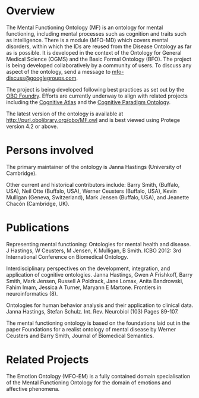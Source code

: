 # Overview

The Mental Functioning Ontology (MF) is an ontology for mental functioning, including mental processes such as cognition and traits such as intelligence. There is a module (MFO-MD) which covers mental disorders, within which the IDs are reused from the Disease Ontology as far as is possible. It is developed in the context of the Ontology for General Medical Science (OGMS) and the Basic Formal Ontology (BFO). The project is being developed collaboratively by a community of users. To discuss any aspect of the ontology, send a message to mfo-discuss@googlegroups.com. 

The project is being developed following best practices as set out by the [OBO Foundry](http://www.obofoundry.org/). Efforts are currently underway to align with related projects including the [Cognitive Atlas](http://www.cognitiveatlas.org/) and the [Cognitive Paradigm Ontology](http://www.cogpo.org/).

The latest version of the ontology is available at http://purl.obolibrary.org/obo/MF.owl and is best viewed using Protege version 4.2 or above.

# Persons involved

The primary maintainer of the ontology is Janna Hastings (University of Cambridge).  

Other current and historical contributors include: Barry Smith, (Buffalo, USA), Neil Otte (Buffalo, USA), Werner Ceusters (Buffalo, USA), Kevin Mulligan (Geneva, Switzerland), Mark Jensen (Buffalo, USA), and Jeanette Chacón (Cambridge, UK). 

# Publications

Representing mental functioning: Ontologies for mental health and disease. 
J Hastings, W Ceusters, M Jensen, K Mulligan, B Smith. ICBO 2012: 3rd International Conference on Biomedical Ontology. 

Interdisciplinary perspectives on the development, integration, and application of cognitive ontologies. 
Janna Hastings, Gwen A Frishkoff, Barry Smith, Mark Jensen, Russell A Poldrack, Jane Lomax, Anita Bandrowski, Fahim Imam, Jessica A Turner, Maryann E Martone. Frontiers in neuroinformatics (8). 

Ontologies for human behavior analysis and their application to clinical data. Janna Hastings, Stefan Schulz. Int. Rev. Neurobiol (103) Pages 89-107.

The mental functioning ontology is based on the foundations laid out in the paper Foundations for a realist ontology of mental disease by Werner Ceusters and Barry Smith, Journal of Biomedical Semantics. 

# Related Projects

The Emotion Ontology (MFO-EM) is a fully contained domain specialisation of the Mental Functioning Ontology for the domain of emotions and affective phenomena.


